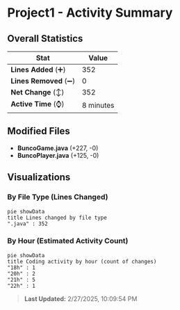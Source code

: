 # Project1 - Activity Summary 

## Overall Statistics

| Stat                   | Value                                                             |
| ---------------------- | ----------------------------------------------------------------- |
| **Lines Added** (➕)   | 352                                          |
| **Lines Removed** (➖) | 0                                        |
| **Net Change** (↕)    | 352                |
| **Active Time** (⌚)   | 8 minutes |


## Modified Files
- **BuncoGame.java** (+227, -0)
- **BuncoPlayer.java** (+125, -0)

## Visualizations

### By File Type (Lines Changed)

```mermaid
pie showData
title Lines changed by file type
".java" : 352
```

### By Hour (Estimated Activity Count)

```mermaid
pie showData
title Coding activity by hour (count of changes)
"18h" : 1
"20h" : 2
"21h" : 5
"22h" : 1
```


> **Last Updated:** 2/27/2025, 10:09:54 PM